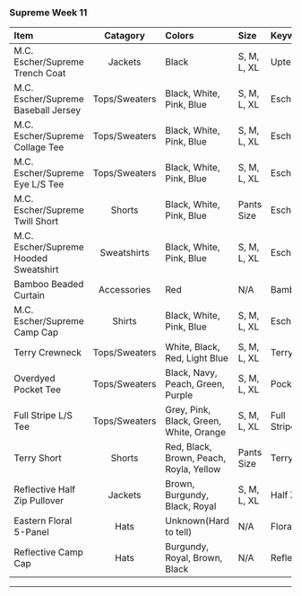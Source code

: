 


### Supreme Week 11 
| **Item**                                                                         | **Catagory**  | **Colors**                                                                          | **Size**    | **Keyword**    |
| :--------------------------------------------------------------------------------|:-------------:| :-----------------------------------------------------------------------------------|:------------|:---------------|
| M.C. Escher/Supreme Trench Coat                                                  | Jackets       | Black                                                                               | S, M, L, XL | Uptempo        |
| M.C. Escher/Supreme Baseball Jersey                                              | Tops/Sweaters | Black, White, Pink, Blue                                                            | S, M, L, XL | Escher         |
| M.C. Escher/Supreme Collage Tee                                                  | Tops/Sweaters | Black, White, Pink, Blue                                                            | S, M, L, XL | Escher         |
| M.C. Escher/Supreme Eye L/S Tee                                                  | Tops/Sweaters | Black, White, Pink, Blue                                                            | S, M, L, XL | Escher         |
| M.C. Escher/Supreme Twill Short                                                  | Shorts        | Black, White, Pink, Blue                                                            | Pants Size  | Escher         |
| M.C. Escher/Supreme Hooded Sweatshirt                                            | Sweatshirts   | Black, White, Pink, Blue                                                            | S, M, L, XL | Escher         |
| Bamboo Beaded Curtain                                                            | Accessories   | Red                                                                                 | N/A         | Bamboo         |
| M.C. Escher/Supreme Camp Cap                                                     | Shirts        | Black, White, Pink, Blue                                                            | S, M, L, XL | Escher         |
| Terry Crewneck                                                                   | Tops/Sweaters | White, Black, Red, Light Blue                                                       | S, M, L, XL | Terry          |
| Overdyed Pocket Tee                                                              | Tops/Sweaters | Black, Navy, Peach, Green, Purple                                                   | S, M, L, XL | Pocket         |
| Full Stripe L/S Tee                                                              | Tops/Sweaters | Grey, Pink, Black, Green, White, Orange                                             | S, M, L, XL | Full Stripe    |
| Terry Short                                                                      | Shorts        | Red, Black, Brown, Peach, Royla, Yellow                                             | Pants Size  | Terry          |
| Reflective Half Zip Pullover                                                     | Jackets       | Brown, Burgundy, Black, Royal                                                       | S, M, L, XL | Half Zip       |
| Eastern Floral 5-Panel                                                           | Hats          | Unknown(Hard to tell)                                                               | N/A         | Floral         |
| Reflective Camp Cap                                                              | Hats          | Burgundy, Royal, Brown, Black                                                       | N/A         | Reflective     |
-------------------------------------------------------------------------------------------------------------------------------------------------------------------------------------------------------------------------
